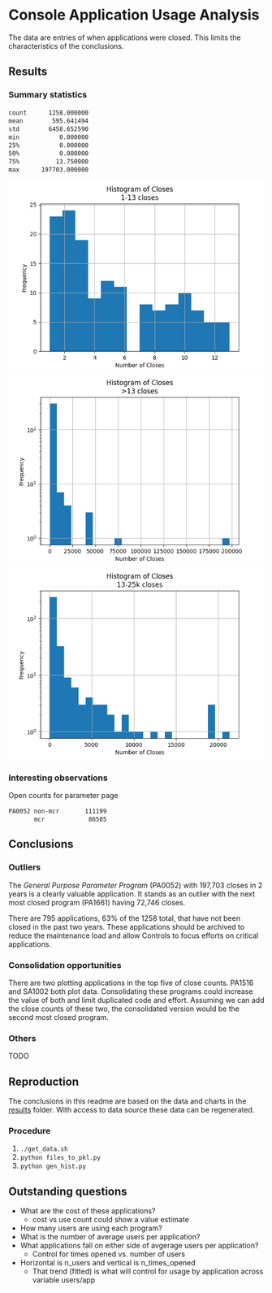 # Console Application Usage Analysis

The data are entries of when applications were closed. This limits the characteristics of the conclusions.

## Results

### Summary statistics

```
count      1258.000000
mean        595.641494
std        6458.652590
min           0.000000
25%           0.000000
50%           0.000000
75%          13.750000
max      197703.000000
```

![Applications with more than 0 closes and less than 14 closes](results/less_than_14_no_0.png)
![Applications with more than 13 closes](results/greater_than_13.png)
![Applications with more than 13 and less than 25 thousand closes](results/greater_than_13_less_than_25k.png)

### Interesting observations

Open counts for parameter page

```
PA0052 non-mcr       111199
       mcr            86505
```

## Conclusions

### Outliers

The _General Purpose Parameter Program_ (PA0052) with 197,703 closes in 2 years is a clearly valuable application. It stands as an outlier with the next most closed program (PA1661) having 72,746 closes.

There are 795 applications, 63% of the 1258 total, that have not been closed in the past two years. These applications should be archived to reduce the maintenance load and allow Controls to focus efforts on critical applications.

### Consolidation opportunities

There are two plotting applications in the top five of close counts. PA1516 and SA1002 both plot data. Consolidating these programs could increase the value of both and limit duplicated code and effort. Assuming we can add the close counts of these two, the consolidated version would be the second most closed program.

### Others

TODO

## Reproduction

The conclusions in this readme are based on the data and charts in the [results](results/) folder. With access to data source these data can be regenerated.

### Procedure

1. `./get_data.sh`
1. `python files_to_pkl.py`
1. `python gen_hist.py`

## Outstanding questions

- What are the cost of these applications?
  - cost vs use count could show a value estimate
- How many users are using each program?
- What is the number of average users per application?
- What applications fall on either side of avgerage users per application?
  - Control for times opened vs. number of users
- Horizontal is n_users and vertical is n_times_opened
  - That trend (fitted) is what will control for usage by application across variable users/app

